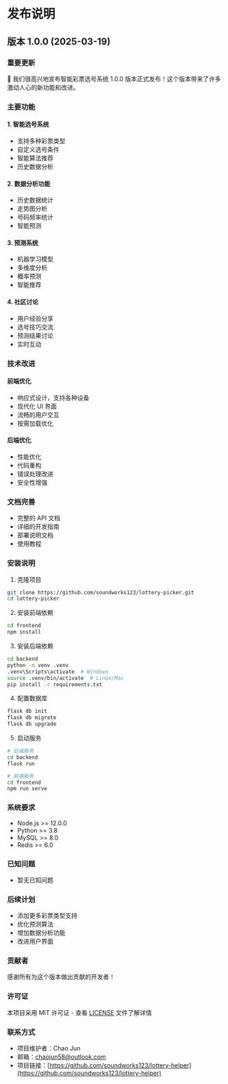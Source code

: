 # 发布说明

## 版本 1.0.0 (2025-03-19)

### 重要更新

🎉 我们很高兴地宣布智能彩票选号系统 1.0.0 版本正式发布！这个版本带来了许多激动人心的新功能和改进。

### 主要功能

#### 1. 智能选号系统
- 支持多种彩票类型
- 自定义选号条件
- 智能算法推荐
- 历史数据分析

#### 2. 数据分析功能
- 历史数据统计
- 走势图分析
- 号码频率统计
- 智能预测

#### 3. 预测系统
- 机器学习模型
- 多维度分析
- 概率预测
- 智能推荐

#### 4. 社区讨论
- 用户经验分享
- 选号技巧交流
- 预测结果讨论
- 实时互动

### 技术改进

#### 前端优化
- 响应式设计，支持各种设备
- 现代化 UI 界面
- 流畅的用户交互
- 按需加载优化

#### 后端优化
- 性能优化
- 代码重构
- 错误处理改进
- 安全性增强

### 文档完善
- 完整的 API 文档
- 详细的开发指南
- 部署说明文档
- 使用教程

### 安装说明

1. 克隆项目
```bash
git clone https://github.com/soundworks123/lottery-picker.git
cd lottery-picker
```

2. 安装前端依赖
```bash
cd frontend
npm install
```

3. 安装后端依赖
```bash
cd backend
python -m venv .venv
.venv\Scripts\activate  # Windows
source .venv/bin/activate  # Linux/Mac
pip install -r requirements.txt
```

4. 配置数据库
```bash
flask db init
flask db migrate
flask db upgrade
```

5. 启动服务
```bash
# 后端服务
cd backend
flask run

# 前端服务
cd frontend
npm run serve
```

### 系统要求

- Node.js >= 12.0.0
- Python >= 3.8
- MySQL >= 8.0
- Redis >= 6.0

### 已知问题

- 暂无已知问题

### 后续计划

- 添加更多彩票类型支持
- 优化预测算法
- 增加数据分析功能
- 改进用户界面

### 贡献者

感谢所有为这个版本做出贡献的开发者！

### 许可证

本项目采用 MIT 许可证 - 查看 [LICENSE](LICENSE) 文件了解详情

### 联系方式

- 项目维护者：Chao Jun
- 邮箱：chaojun58@outlook.com
- 项目链接：[https://github.com/soundworks123/lottery-helper](https://github.com/soundworks123/lottery-helper) 